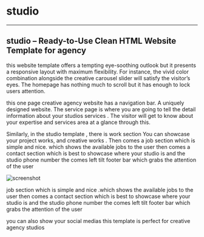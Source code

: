 # studio
-------------------------------
## studio – Ready-to-Use Clean HTML Website Template for agency

this website template offers a tempting eye-soothing outlook but it presents a responsive layout with maximum flexibility. For instance, the vivid color combination alongside the creative carousel slider will satisfy the visitor’s eyes. The homepage has nothing much to scroll but it has enough to lock users attention. 

this one page creative agency website has a navigation bar. A uniquely designed website. The service page is where you are going to tell the detail information about your studios services . The visitor will get to know about your expertise and services area at a glance through this.


Similarly, in the studio template , there is work section You can showcase your project works, and creative works . Then comes a job section which is simple and nice. which shows the available jobs to the user then comes a contact section which is best to showcase where your studio is and the studio phone number the comes left tilt footer bar which grabs the attention of the user


![screenshot](https://user-images.githubusercontent.com/98444143/163546275-5e52fcad-00a6-42a8-8c33-f995c91bfd61.png)

job section which is simple and nice .which shows the available jobs to the user then comes a contact section which is best to showcase where your studio is and the studio phone number the comes left tilt footer bar which grabs the attention of the user

you can also show your social medias this template is perfect for creative agency studios
